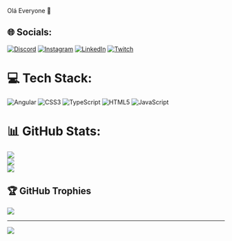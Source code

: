 Olá Everyone 👋

## 🌐 Socials:
[![Discord](https://img.shields.io/badge/Discord-%237289DA.svg?logo=discord&logoColor=white)](https://discord.gg/loluixs) [![Instagram](https://img.shields.io/badge/Instagram-%23E4405F.svg?logo=Instagram&logoColor=white)](https://instagram.com/loluixs) [![LinkedIn](https://img.shields.io/badge/LinkedIn-%230077B5.svg?logo=linkedin&logoColor=white)](https://linkedin.com/in/loluixs) [![Twitch](https://img.shields.io/badge/Twitch-%239146FF.svg?logo=Twitch&logoColor=white)](https://twitch.tv/loluixs) 

# 💻 Tech Stack:
![Angular](https://img.shields.io/badge/angular-%23DD0031.svg?style=for-the-badge&logo=angular&logoColor=white) ![CSS3](https://img.shields.io/badge/css3-%231572B6.svg?style=for-the-badge&logo=css3&logoColor=white) ![TypeScript](https://img.shields.io/badge/typescript-%23007ACC.svg?style=for-the-badge&logo=typescript&logoColor=white) ![HTML5](https://img.shields.io/badge/html5-%23E34F26.svg?style=for-the-badge&logo=html5&logoColor=white) ![JavaScript](https://img.shields.io/badge/javascript-%23323330.svg?style=for-the-badge&logo=javascript&logoColor=%23F7DF1E)
# 📊 GitHub Stats:
![](https://github-readme-stats.vercel.app/api?username=loluixs&theme=dark&hide_border=false&include_all_commits=true&count_private=true)<br/>
![](https://github-readme-streak-stats.herokuapp.com/?user=loluixs&theme=dark&hide_border=false)<br/>
![](https://github-readme-stats.vercel.app/api/top-langs/?username=loluixs&theme=dark&hide_border=false&include_all_commits=true&count_private=true&layout=compact)

## 🏆 GitHub Trophies
![](https://github-profile-trophy.vercel.app/?username=loluixs&theme=radical&no-frame=false&no-bg=true&margin-w=4)

---
[![](https://visitcount.itsvg.in/api?id=loluixs&icon=9&color=9)](https://visitcount.itsvg.in)

<!-- Proudly created with GPRM ( https://gprm.itsvg.in ) -->
